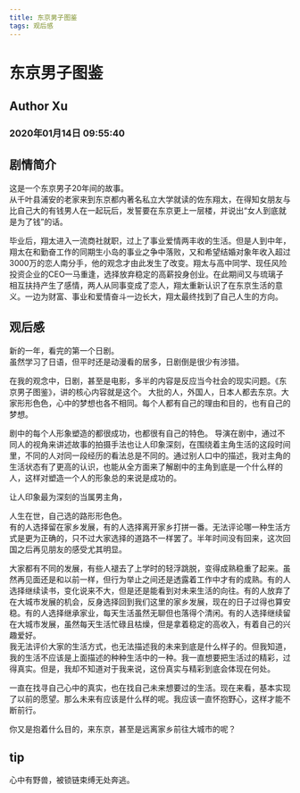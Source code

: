 ```yaml
---
title: 东京男子图鉴
tags: 观后感
---
```

# 东京男子图鉴
## Author Xu
### 2020年01月14日 09:55:40

## 剧情简介
这是一个东京男子20年间的故事。  
从千叶县浦安的老家来到东京都内著名私立大学就读的佐东翔太，在得知女朋友与比自己大的有钱男人在一起玩后，发誓要在东京更上一层楼，并说出“女人到底就是为了钱”的话。

毕业后，翔太进入一流商社就职，过上了事业爱情两丰收的生活。但是人到中年，翔太在和勤奋工作的同期生小岛的事业之争中落败，又和希望结婚对象年收入超过3000万的恋人南分手，他的观念才由此发生了改变。翔太与高中同学、现任风险投资企业的CEO一马重逢，选择放弃稳定的高薪投身创业。在此期间又与琉璃子相互扶持产生了感情，两人从同事变成了恋人，翔太重新认识了在东京生活的意义。一边为财富、事业和爱情奋斗一边长大，翔太最终找到了自己人生的方向。

## 观后感
新的一年，看完的第一个日剧。  
虽然学习了日语，但平时还是动漫看的居多，日剧倒是很少有涉猎。

在我的观念中，日剧，甚至是电影，多半的内容是反应当今社会的现实问题。《东京男子图鉴》，讲的核心内容就是这个。
大批的人，外国人，日本人都去东京。大家形形色色，心中的梦想也各不相同。每个人都有自己的理由和目的，也有自己的梦想。

剧中的每个人形象塑造的都很成功，也都很有自己的特色。
导演在剧中，通过不同人的视角来讲述故事的拍摄手法也让人印象深刻，在围绕着主角生活的这段时间里，不同的人对同一段经历的看法总是不同的。通过别人口中的描述，我对主角的生活状态有了更高的认识，也能从全方面来了解剧中的主角到底是一个什么样的人，这样对塑造一个人的形象总的来说是成功的。

让人印象最为深刻的当属男主角，

人生在世，自己选的路形形色色。  
有的人选择留在家乡发展，有的人选择离开家乡打拼一番。无法评论哪一种生活方式是更为正确的，只不过大家选择的道路不一样罢了。半年时间没有回来，这次回国之后再见朋友的感受尤其明显。

大家都有不同的发展，有些人褪去了上学时的轻浮跳脱，变得成熟稳重了起来。虽然再见面还是和以前一样，但行为举止之间还是透露着工作中才有的成熟。有的人选择继续读书，变化说来不大，但是还是能看到对未来生活的向往。有的人放弃了在大城市发展的机会，反身选择回到我们这里的家乡发展，现在的日子过得也算安稳。有的人选择继承家业，每天生活虽然无聊但也落得个清闲。有的人选择继续留在大城市发展，虽然每天生活忙碌且枯燥，但是拿着稳定的高收入，有着自己的兴趣爱好。  
我无法评价大家的生活方式，也无法描述我的未来到底是什么样子的。但我知道，我的生活不应该是上面描述的种种生活中的一种。我一直想要把生活过的精彩，过得真实。但是，我却不知道对于我来说，这份真实与精彩到底会体现在何处。

一直在找寻自己心中的真实，也在找自己未来想要过的生活。现在来看，基本实现了以前的愿望。那么未来有应该是什么样的呢。我应该一直怀抱野心，这样才能不断前行。

你又是抱着什么目的，来东京，甚至是远离家乡前往大城市的呢？


## tip
心中有野兽，被锁链束缚无处奔逃。
